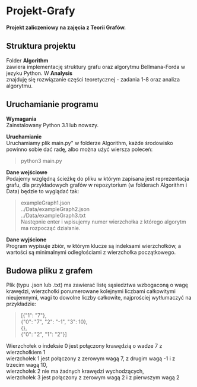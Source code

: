 # Projekt-Grafy

**Projekt zaliczeniowy na zajęcia z Teorii Grafów.**


## Struktura projektu

Folder **Algorithm**  
zawiera implementację struktury grafu oraz algorytmu Bellmana-Forda w jezyku Python.
W **Analysis**  
znajduję się rozwiązanie części teoretycznej - zadania 1-8 oraz analiza algorytmu.

## Uruchamianie programu
**Wymagania**  
Zainstalowany Python 3.1 lub nowszy.

**Uruchamianie**  
Uruchamiamy plik main.py" w folderze Algorithm, każde środowisko powinno sobie dać radę, albo można użyć wiersza poleceń:  
>python3 main.py

**Dane wejściowe**  
Podajemy względną ścieżkę do pliku w którym zapisana jest reprezentacja grafu, dla przykładowych grafów w repozytorium (w folderach Algorithm i Data) będzie to wyglądać tak:  
> exampleGraph1.json  
> ../Data/exampleGraph2.json  
> ../Data/exampleGraph3.txt  
> Następnie enter i wpisujemy numer wierzchołka z którego algorytm ma rozpocząć działanie.

**Dane wyjścione**  
Program wypisuje zbiór, w którym klucze są indeksami wierzchołków, a wartości są minimalnymi odległościami z wierzchołka początkowego.


## Budowa pliku z grafem  
Plik (typu .json lub .txt) ma zawierać listę sąsiedztwa wzbogaconą o wagę krawędzi, wierzchołki ponumerowane kolejnymi liczbami całkowitymi nieujemnymi, wagi to dowolne liczby całkowite, 
najprościej wytłumaczyć na przykładzie:
>[{"1": "7"},       
>{"0": "7", "2": "-1", "3": 10},  
>{},  
>{"0": "2", "1": "2"}]

Wierzchołek o indeksie 0 jest połączony krawędzią o wadze 7  z wierzchołkiem 1  
wierzchołek 1 jest połączony z zerowym wagą 7, z drugim wagą -1 i z trzecim wagą 10,  
wierzchołek 2 nie ma żadnych krawędzi wychodzących,  
wierzchołek 3 jest połączony z zerowym wagą 2 i z pierwszym wagą 2  
